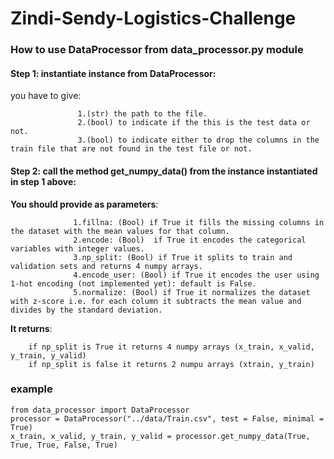 # Zindi-Sendy-Logistics-Challenge

### How to use DataProcessor from data_processor.py module 
#### Step 1: instantiate instance from DataProcessor: 
  you have to give:
  
                   1.(str) the path to the file. 
                   2.(bool) to indicate if the this is the test data or not. 
                   3.(bool) to indicate either to drop the columns in the train file that are not found in the test file or not. 
                   
             
#### Step 2: call the method get_numpy_data() from the instance instantiated in step 1 above: 
**You should provide as parameters**: 

                  1.fillna: (Bool) if True it fills the missing columns in the dataset with the mean values for that column.
                  2.encode: (Bool)  if True it encodes the categorical variables with integer values.
                  3.np_split: (Bool) if True it splits to train and validation sets and returns 4 numpy arrays.
                  4.encode_user: (Bool) if True it encodes the user using 1-hot encoding (not implemented yet): default is False.
                  5.normalize: (Bool) if True it normalizes the dataset with z-score i.e. for each column it subtracts the mean value and divides by the standard deviation. 
                 
                  
**It returns**: 

        if np_split is True it returns 4 numpy arrays (x_train, x_valid, y_train, y_valid)
        if np_split is false it returns 2 numpu arrays (xtrain, y_train)
	                



### example
```
from data_processor import DataProcessor
processor = DataProcessor("../data/Train.csv", test = False, minimal = True)
x_train, x_valid, y_train, y_valid = processor.get_numpy_data(True, True, True, False, True)
```

